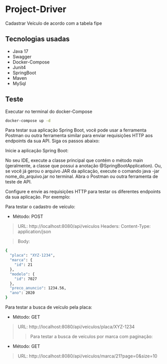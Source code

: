 # Project-Driver
Cadastrar Veículo de acordo com a tabela fipe


## Tecnologias usadas
- Java 17
- Swagger
- Docker-Compose
- Junit4
- SpringBoot
- Maven
- MySql


## Teste

Executar no terminal do docker-Compose
```sh
docker-compose up -d  
```
Para testar sua aplicação Spring Boot, você pode usar a ferramenta Postman ou outra ferramenta similar para enviar requisições HTTP aos endpoints da sua API. Siga os passos abaixo:

Inicie a aplicação Spring Boot:

No seu IDE, execute a classe principal que contém o método main (geralmente, a classe que possui a anotação @SpringBootApplication).
Ou, se você já gerou o arquivo JAR da aplicação, execute o comando java -jar nome_do_arquivo.jar no terminal.
Abra o Postman ou outra ferramenta de teste de API.

Configure e envie as requisições HTTP para testar os diferentes endpoints da sua aplicação. Por exemplo:

Para testar o cadastro de veículo:

- Método: POST
> URL: http://localhost:8080/api/veiculos
> Headers: Content-Type: application/json

>Body:
```sh
{
  "placa": "XYZ-1234",
  "marca": {
    "id": 21
  },
  "modelo": {
    "id": 7027
  },
  "preco_anuncio": 1234.56,
  "ano": 2020
}
```
Para testar a busca de veículo pela placa:

- Método: GET
>URL: http://localhost:8080/api/veiculos/placa/XYZ-1234
>>Para testar a busca de veículos por marca com paginação:

- Método: GET
>URL: http://localhost:8080/api/veiculos/marca/21?page=0&size=10
